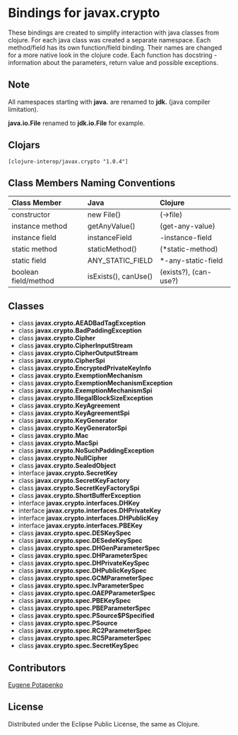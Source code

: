 # Bindings for javax.crypto

These bindings are created to simplify interaction with java classes from clojure.
For each java class was created a separate namespace.
Each method/field has its own function/field binding.
Their names are changed for a more native look in the clojure code. Each function has docstring - information about the parameters, return value and possible exceptions.

## Note

All namespaces starting with **java.** are renamed to **jdk.** (java compiler limitation). 

**java.io.File** renamed to **jdk.io.File** for example. 




## Clojars

```
[clojure-interop/javax.crypto "1.0.4"]
```

## Class Members Naming Conventions

| Class Member | Java | Clojure |
|:--|:--|:--|
| constructor | new File() | (->file) |
| instance method | getAnyValue() | (get-any-value) |
| instance field | instanceField | -instance-field |
| static method | staticMethod() | (*static-method) |
| static field | ANY_STATIC_FIELD | *-any-static-field |
| boolean field/method | isExists(), canUse() | (exists?), (can-use?) |

## Classes

- class **javax.crypto.AEADBadTagException**
- class **javax.crypto.BadPaddingException**
- class **javax.crypto.Cipher**
- class **javax.crypto.CipherInputStream**
- class **javax.crypto.CipherOutputStream**
- class **javax.crypto.CipherSpi**
- class **javax.crypto.EncryptedPrivateKeyInfo**
- class **javax.crypto.ExemptionMechanism**
- class **javax.crypto.ExemptionMechanismException**
- class **javax.crypto.ExemptionMechanismSpi**
- class **javax.crypto.IllegalBlockSizeException**
- class **javax.crypto.KeyAgreement**
- class **javax.crypto.KeyAgreementSpi**
- class **javax.crypto.KeyGenerator**
- class **javax.crypto.KeyGeneratorSpi**
- class **javax.crypto.Mac**
- class **javax.crypto.MacSpi**
- class **javax.crypto.NoSuchPaddingException**
- class **javax.crypto.NullCipher**
- class **javax.crypto.SealedObject**
- interface **javax.crypto.SecretKey**
- class **javax.crypto.SecretKeyFactory**
- class **javax.crypto.SecretKeyFactorySpi**
- class **javax.crypto.ShortBufferException**
- interface **javax.crypto.interfaces.DHKey**
- interface **javax.crypto.interfaces.DHPrivateKey**
- interface **javax.crypto.interfaces.DHPublicKey**
- interface **javax.crypto.interfaces.PBEKey**
- class **javax.crypto.spec.DESKeySpec**
- class **javax.crypto.spec.DESedeKeySpec**
- class **javax.crypto.spec.DHGenParameterSpec**
- class **javax.crypto.spec.DHParameterSpec**
- class **javax.crypto.spec.DHPrivateKeySpec**
- class **javax.crypto.spec.DHPublicKeySpec**
- class **javax.crypto.spec.GCMParameterSpec**
- class **javax.crypto.spec.IvParameterSpec**
- class **javax.crypto.spec.OAEPParameterSpec**
- class **javax.crypto.spec.PBEKeySpec**
- class **javax.crypto.spec.PBEParameterSpec**
- class **javax.crypto.spec.PSource$PSpecified**
- class **javax.crypto.spec.PSource**
- class **javax.crypto.spec.RC2ParameterSpec**
- class **javax.crypto.spec.RC5ParameterSpec**
- class **javax.crypto.spec.SecretKeySpec**

## Contributors

[Eugene Potapenko](https://github.com/potapenko/)

## License

Distributed under the Eclipse Public License, the same as Clojure.
